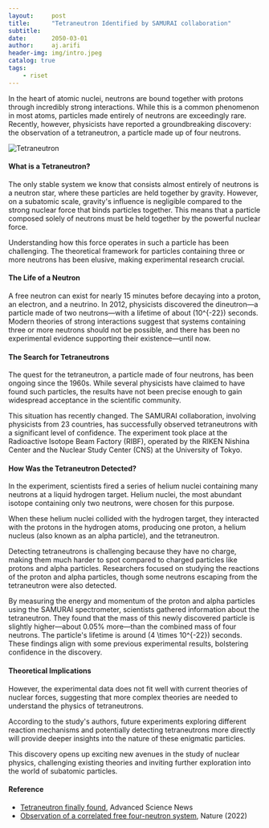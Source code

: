 ```yaml
---
layout:     post
title:      "Tetraneutron Identified by SAMURAI collaboration"
subtitle:   
date:       2050-03-01
author:     aj.arifi
header-img: img/intro.jpeg
catalog: true
tags:
    - riset
---
```



In the heart of atomic nuclei, neutrons are bound together with protons through incredibly strong interactions. While this is a common phenomenon in most atoms, particles made entirely of neutrons are exceedingly rare. Recently, however, physicists have reported a groundbreaking discovery: the observation of a tetraneutron, a particle made up of four neutrons.

![Tetraneutron](https://www.scinexx.de/wp-content/uploads/0/1/01-31778-tetraneutron.jpg)

#### What is a Tetraneutron?

The only stable system we know that consists almost entirely of neutrons is a neutron star, where these particles are held together by gravity. However, on a subatomic scale, gravity's influence is negligible compared to the strong nuclear force that binds particles together. This means that a particle composed solely of neutrons must be held together by the powerful nuclear force.

Understanding how this force operates in such a particle has been challenging. The theoretical framework for particles containing three or more neutrons has been elusive, making experimental research crucial.

#### The Life of a Neutron

A free neutron can exist for nearly 15 minutes before decaying into a proton, an electron, and a neutrino. In 2012, physicists discovered the dineutron—a particle made of two neutrons—with a lifetime of about \(10^{-22}\) seconds. Modern theories of strong interactions suggest that systems containing three or more neutrons should not be possible, and there has been no experimental evidence supporting their existence—until now.

#### The Search for Tetraneutrons

The quest for the tetraneutron, a particle made of four neutrons, has been ongoing since the 1960s. While several physicists have claimed to have found such particles, the results have not been precise enough to gain widespread acceptance in the scientific community.

This situation has recently changed. The SAMURAI collaboration, involving physicists from 23 countries, has successfully observed tetraneutrons with a significant level of confidence. The experiment took place at the Radioactive Isotope Beam Factory (RIBF), operated by the RIKEN Nishina Center and the Nuclear Study Center (CNS) at the University of Tokyo.

#### How Was the Tetraneutron Detected?

In the experiment, scientists fired a series of helium nuclei containing many neutrons at a liquid hydrogen target. Helium nuclei, the most abundant isotope containing only two neutrons, were chosen for this purpose.

When these helium nuclei collided with the hydrogen target, they interacted with the protons in the hydrogen atoms, producing one proton, a helium nucleus (also known as an alpha particle), and the tetraneutron.

Detecting tetraneutrons is challenging because they have no charge, making them much harder to spot compared to charged particles like protons and alpha particles. Researchers focused on studying the reactions of the proton and alpha particles, though some neutrons escaping from the tetraneutron were also detected.

By measuring the energy and momentum of the proton and alpha particles using the SAMURAI spectrometer, scientists gathered information about the tetraneutron. They found that the mass of this newly discovered particle is slightly higher—about 0.05% more—than the combined mass of four neutrons. The particle's lifetime is around \(4 \times 10^{-22}\) seconds. These findings align with some previous experimental results, bolstering confidence in the discovery.

#### Theoretical Implications

However, the experimental data does not fit well with current theories of nuclear forces, suggesting that more complex theories are needed to understand the physics of tetraneutrons.

According to the study's authors, future experiments exploring different reaction mechanisms and potentially detecting tetraneutrons more directly will provide deeper insights into the nature of these enigmatic particles. 

This discovery opens up exciting new avenues in the study of nuclear physics, challenging existing theories and inviting further exploration into the world of subatomic particles.

#### Reference

* [Tetraneutron finally found](https://www.advancedsciencenews.com/tetraneutron-finally-found/), Advanced Science News
* [Observation of a correlated free four-neutron system](https://www.nature.com/articles/s41586-022-04827-6), Nature (2022)



